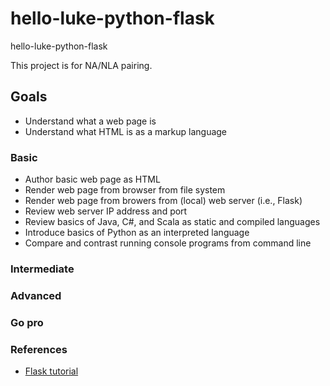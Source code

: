 # hello-luke-python-flask
hello-luke-python-flask

This project is for NA/NLA pairing.

## Goals
* Understand what a web page is
* Understand what HTML is as a markup language

### Basic
* Author basic web page as HTML
* Render web page from browser from file system
* Render web page from browers from (local) web server (i.e., Flask)
* Review web server IP address and port
* Review basics of Java, C#, and Scala as static and compiled languages
* Introduce basics of Python as an interpreted language
* Compare and contrast running console programs from command line

### Intermediate

### Advanced

### Go pro

### References
* [Flask tutorial](https://pythonspot.com/flask-hello-world/)